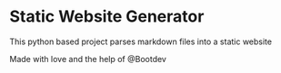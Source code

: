 # Static Website Generator

This python based project parses markdown files into a static website

Made with love and the help of @Bootdev